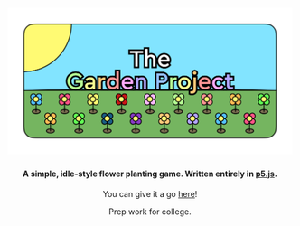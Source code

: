 <h1 align="center"><img src="icons/Banner.png"/></h1>
<h4 align="center">A simple, idle-style flower planting game. Written entirely in <a href="http://p5js.org">p5.js</a>.</h4>
<p align="center">You can give it a go <a href="https://garden-project.tiiny.site/">here</a>!</p>
<p align="center">Prep work for college.</p>
